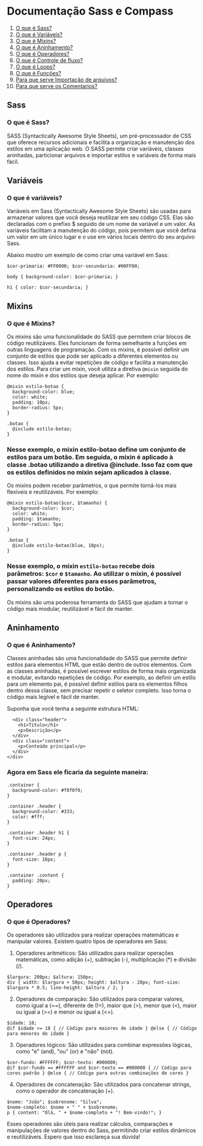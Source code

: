 # Documentação Sass e Compass

1. [O que é Sass?](#sass)
2. [O que é Variáveis?](#variáveis)
3. [O que é Mixins?](#mixins)
4. [O que é Aninhamento?](#aninhamento)
5. [O que é Operadores?](#operadores)
6. [O que é Controle de fluxo?](#controle-de-fluxo)
7. [O que é Loops?](#loops)
8. [O que é Funções?](#variáveis)
9. [Para que serve Importação de arquivos?](#importação-de-arquivos)
10. [Para que serve os Comentarios?](#comentários)
   






## Sass
### O que é Sass? 
SASS (Syntactically Awesome Style Sheets), um pré-processador de CSS que oferece recursos adicionais e facilita a organização e manutenção dos estilos
em uma aplicação web. O SASS permite criar variáveis, classes aninhadas, particionar arquivos e importar estilos e variáveis de forma mais fácil.

## Variáveis
### O que é variáveis?
Variáveis em Sass (Syntactically Awesome Style Sheets) são usadas para armazenar valores que você deseja reutilizar em seu código CSS. Elas são declaradas com o prefixo $ seguido de um nome de variável e um valor. As variáveis facilitam a manutenção do código, pois permitem que você defina um valor em um único lugar e o use em vários locais dentro do seu arquivo Sass.

Abaixo mostro um exemplo de como criar uma variável em Sass:
```
$cor-primaria: #FF0000; $cor-secundaria: #00FF00;

body { background-color: $cor-primaria; }

h1 { color: $cor-secundaria; }
```


## Mixins
### O que é Mixins?
Os mixins são uma funcionalidade do SASS que permitem criar blocos de código reutilizáveis. Eles funcionam de forma semelhante a funções em outras linguagens de programação.
Com os mixins, é possível definir um conjunto de estilos que pode ser aplicado a diferentes elementos ou classes. Isso ajuda a evitar repetições de código e facilita a manutenção dos estilos.
Para criar um mixin, você utiliza a diretiva `@mixin` seguida do nome do mixin e dos estilos que deseja aplicar. Por exemplo:

```
@mixin estilo-botao {
  background-color: blue;
  color: white;
  padding: 10px;
  border-radius: 5px;
}

.botao {
  @include estilo-botao;
}
```

### Nesse exemplo, o mixin estilo-botao define um conjunto de estilos para um botão. Em seguida, o mixin é aplicado à classe .botao utilizando a diretiva @include. Isso faz com que os estilos definidos no mixin sejam aplicados à classe.
Os mixins podem receber parâmetros, o que permite torná-los mais flexíveis e reutilizáveis. Por exemplo:

```
@mixin estilo-botao($cor, $tamanho) {
  background-color: $cor;
  color: white;
  padding: $tamanho;
  border-radius: 5px;
}

.botao {
  @include estilo-botao(blue, 10px);
}
```
### Nesse exemplo, o mixin `estilo-botao` recebe dois parâmetros: `$cor` e `$tamanho`. Ao utilizar o mixin, é possível passar valores diferentes para esses parâmetros, personalizando os estilos do botão.
Os mixins são uma poderosa ferramenta do SASS que ajudam a tornar o código mais modular, reutilizável e fácil de manter.


## Aninhamento 
### O que é Aninhamento?

Classes aninhadas são uma funcionalidade do SASS que permite definir estilos para elementos HTML que estão dentro de outros elementos. Com as classes aninhadas, é possível escrever estilos de forma mais organizada e modular, evitando repetições de código. Por exemplo, ao definir um estilo para um elemento pai, é possível definir estilos para os elementos filhos dentro dessa classe, sem precisar repetir o seletor completo. Isso torna o código mais legível e fácil de manter.

Suponha que você tenha a seguinte estrutura HTML:


```<div class="container">
  <div class="header">
    <h1>Título</h1>
    <p>Descrição</p>
  </div>
  <div class="content">
    <p>Conteúdo principal</p>
  </div>
</div>
```

### Agora em Sass ele ficaria da seguinte maneira:

```
.container {
  background-color: #f0f0f0;
}

.container .header {
  background-color: #333;
  color: #fff;
}

.container .header h1 {
  font-size: 24px;
}

.container .header p {
  font-size: 16px;
}

.container .content {
  padding: 20px;
}
```

## Operadores
### O que é Operadores? 
Os operadores são utilizados para realizar operações matemáticas e manipular valores. Existem quatro tipos de operadores em Sass:

1. Operadores aritméticos: São utilizados para realizar operações matemáticas, como adição (+), subtração (-), multiplicação (*) e divisão (/).

```
$largura: 200px; $altura: 150px;
div { width: $largura + 50px; height: $altura - 20px; font-size: $largura * 0.5; line-height: $altura / 2; }
```
2. Operadores de comparação: São utilizados para comparar valores, como igual a (==), diferente de (!=), maior que (>), menor que (<), maior ou igual a (>=) e menor ou igual a (<=).

```
$idade: 18;
@if $idade >= 18 { // Código para maiores de idade } @else { // Código para menores de idade }
```
3. Operadores lógicos: São utilizados para combinar expressões lógicas, como "e" (and), "ou" (or) e "não" (not).

```
$cor-fundo: #FFFFFF; $cor-texto: #000000;
@if $cor-fundo == #FFFFFF and $cor-texto == #000000 { // Código para cores padrão } @else { // Código para outras combinações de cores }
``` 
4. Operadores de concatenação: São utilizados para concatenar strings, como o operador de concatenação (+).

 ```
$nome: "João"; $sobrenome: "Silva";
$nome-completo: $nome + " " + $sobrenome;
p { content: "Olá, " + $nome-completo + "! Bem-vindo!"; }
 ```

Esses operadores são úteis para realizar cálculos, comparações e manipulações de valores dentro do Sass, permitindo criar estilos dinâmicos e reutilizáveis. Espero que isso esclareça sua dúvida!



